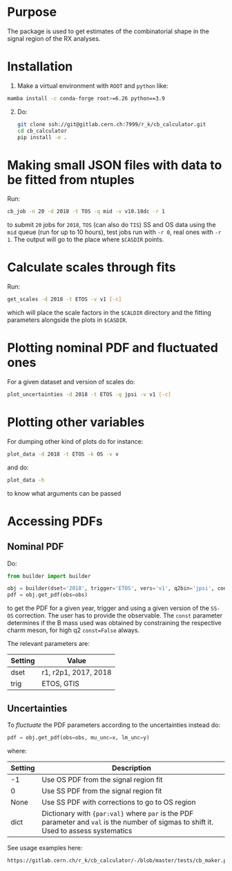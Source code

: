 # Purpose

The package is used to get estimates of the combinatorial shape in the signal region of the
RX analyses.

# Installation

1. Make a virtual environment with `ROOT` and `python` like:

```bash
mamba install -c conda-forge root>=6.26 python==3.9
```

2. Do:

   ```bash
   git clone ssh://git@gitlab.cern.ch:7999/r_k/cb_calculator.git
   cd cb_calculator
   pip install -e .
   ```

# Making small JSON files with data to be fitted from ntuples

Run:

```bash
cb_job -n 20 -d 2018 -t TOS -q mid -v v10.18dc -r 1
```

to submit `20` jobs for `2018`, `TOS` (can also do `TIS`) SS and OS data using the `mid` queue (run for up to 10 hours), test jobs run with `-r 0`, real ones with `-r 1`. The output will go to the place where `$CASDIR` points.

# Calculate scales through fits
Run:

```bash
get_scales -d 2018 -t ETOS -v v1 [-c]
```

which will place the scale factors in the `$CALDIR` directory and the fitting parameters alongside the plots in `$CASDIR`.

# Plotting nominal PDF and fluctuated ones

For a given dataset and version of scales do:

```bash
plot_uncertainties -d 2018 -t ETOS -q jpsi -v v1 [-c]
```

# Plotting other variables

For dumping other kind of plots do for instance:

```bash
plot_data -d 2018 -t ETOS -k OS -v v
```

and do:

```bash
plot_data -h
```

to know what arguments can be passed

# Accessing PDFs

## Nominal PDF
Do:

```python
from builder import builder

obj = builder(dset='2018', trigger='ETOS', vers='v1', q2bin='jpsi', const=False)
pdf = obj.get_pdf(obs=obs) 
```

to get the PDF for a given year, trigger and using a given version of the `SS-OS` correction. The user has to provide the observable.
The `const` parameter determines if the B mass used was obtained by constraining the respective charm meson, for high q2 `const=False` always.

The relevant parameters are:

| Setting | Value                |
|---------|----------------------|
| dset    | r1, r2p1, 2017, 2018 |
| trig    | ETOS, GTIS           |

## Uncertainties

To _fluctuate_ the PDF parameters according to the uncertainties instead do:

```python
pdf = obj.get_pdf(obs=obs, mu_unc=x, lm_unc=y)
```

where:


| Setting | Description                                                                                                                            |
|---------|----------------------------------------------------------------------------------------------------------------------------------------|
| -1      | Use OS PDF from the signal region fit                                                                                                  |
| 0       | Use SS PDF from the signal region fit                                                                                                  |
| None    | Use SS PDF with corrections to go to OS region                                                                                         |
| dict    | Dictionary with `{par:val}` where `par` is the PDF parameter and `val` is the number of sigmas to shift it. Used to assess systematics |

See usage examples here:

```
https://gitlab.cern.ch/r_k/cb_calculator/-/blob/master/tests/cb_maker.py
```